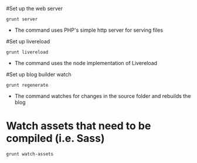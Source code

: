#Set up the web server

`grunt server`

- The command uses PHP's simple http server for serving files

#Set up livereload

`grunt livereload`

- The command uses the node implementation of Livereload

#Set up blog builder watch

`grunt regenerate`

- The command watches for changes in the source folder and rebuilds the blog

# Watch assets that need to be compiled (i.e. Sass)

`grunt watch-assets`